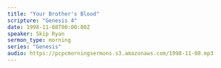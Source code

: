 ```yaml
---
title: "Your Brother's Blood"
scripture: "Genesis 4"
date: 1998-11-08T00:00:00Z
speaker: Skip Ryan
sermon_type: morning
series: "Genesis"
audio: https://pcpcmorningsermons.s3.amazonaws.com/1998-11-08.mp3 
---
```



